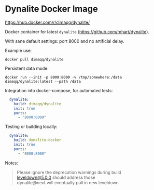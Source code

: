 # Dynalite Docker Image

https://hub.docker.com/r/dimaqq/dynalite/

Docker container for latest `dynalite` (https://github.com/mhart/dynalite).

With sane default settings: port 8000 and no artificial delay.

Example use:

```
docker pull dimaqq/dynalite
```

Persistent data mode:

```
docker run --init -p 8000:8000 -v /tmp/somewhere:/data dimaqq/dynalite:latest --path /data
```

Integration into docker-compose, for automated tests:

```yaml
  dynalite:
    build: dimaqq/dynalite
    init: true
    ports:
      - "8000:8000"
```

Testing or building locally:

```yaml
  dynalite:
    build: dynalite-docker
    init: true
    ports:
      - "8000:8000"
```

Notes:

> Please ignore the deprecation warnings during build\
> leveldown@5.0.0 should address those\
> dynalite@next will eventually pull in new leveldown

